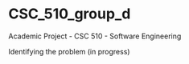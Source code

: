 # CSC_510_group_d
Academic Project - CSC 510 - Software Engineering

Identifying the problem (in progress)
